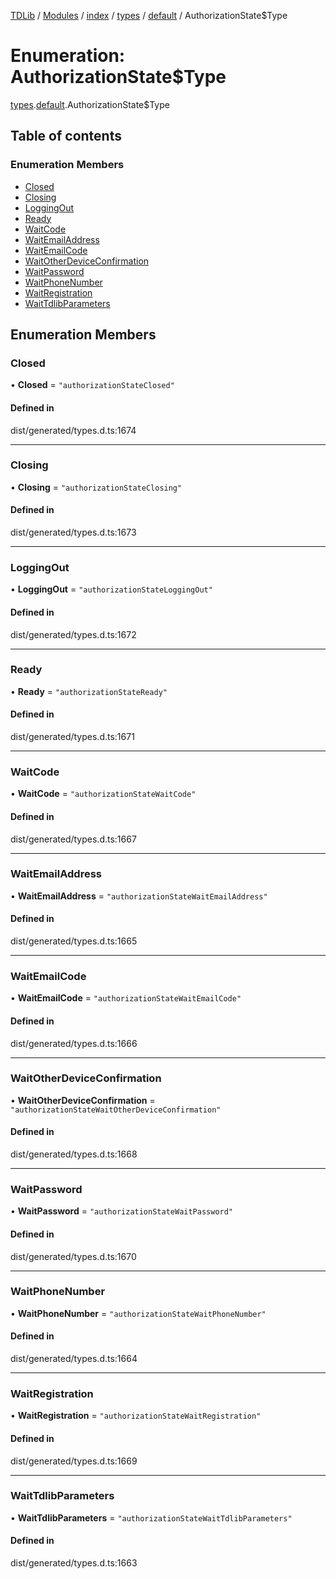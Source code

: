 [TDLib](../README.md) / [Modules](../modules.md) / [index](../modules/index.md) / [types](../modules/index.types.md) / [default](../modules/index.types.default.md) / AuthorizationState$Type

# Enumeration: AuthorizationState$Type

[types](../modules/index.types.md).[default](../modules/index.types.default.md).AuthorizationState$Type

## Table of contents

### Enumeration Members

- [Closed](index.types.default.AuthorizationState_Type.md#closed)
- [Closing](index.types.default.AuthorizationState_Type.md#closing)
- [LoggingOut](index.types.default.AuthorizationState_Type.md#loggingout)
- [Ready](index.types.default.AuthorizationState_Type.md#ready)
- [WaitCode](index.types.default.AuthorizationState_Type.md#waitcode)
- [WaitEmailAddress](index.types.default.AuthorizationState_Type.md#waitemailaddress)
- [WaitEmailCode](index.types.default.AuthorizationState_Type.md#waitemailcode)
- [WaitOtherDeviceConfirmation](index.types.default.AuthorizationState_Type.md#waitotherdeviceconfirmation)
- [WaitPassword](index.types.default.AuthorizationState_Type.md#waitpassword)
- [WaitPhoneNumber](index.types.default.AuthorizationState_Type.md#waitphonenumber)
- [WaitRegistration](index.types.default.AuthorizationState_Type.md#waitregistration)
- [WaitTdlibParameters](index.types.default.AuthorizationState_Type.md#waittdlibparameters)

## Enumeration Members

### Closed

• **Closed** = ``"authorizationStateClosed"``

#### Defined in

dist/generated/types.d.ts:1674

___

### Closing

• **Closing** = ``"authorizationStateClosing"``

#### Defined in

dist/generated/types.d.ts:1673

___

### LoggingOut

• **LoggingOut** = ``"authorizationStateLoggingOut"``

#### Defined in

dist/generated/types.d.ts:1672

___

### Ready

• **Ready** = ``"authorizationStateReady"``

#### Defined in

dist/generated/types.d.ts:1671

___

### WaitCode

• **WaitCode** = ``"authorizationStateWaitCode"``

#### Defined in

dist/generated/types.d.ts:1667

___

### WaitEmailAddress

• **WaitEmailAddress** = ``"authorizationStateWaitEmailAddress"``

#### Defined in

dist/generated/types.d.ts:1665

___

### WaitEmailCode

• **WaitEmailCode** = ``"authorizationStateWaitEmailCode"``

#### Defined in

dist/generated/types.d.ts:1666

___

### WaitOtherDeviceConfirmation

• **WaitOtherDeviceConfirmation** = ``"authorizationStateWaitOtherDeviceConfirmation"``

#### Defined in

dist/generated/types.d.ts:1668

___

### WaitPassword

• **WaitPassword** = ``"authorizationStateWaitPassword"``

#### Defined in

dist/generated/types.d.ts:1670

___

### WaitPhoneNumber

• **WaitPhoneNumber** = ``"authorizationStateWaitPhoneNumber"``

#### Defined in

dist/generated/types.d.ts:1664

___

### WaitRegistration

• **WaitRegistration** = ``"authorizationStateWaitRegistration"``

#### Defined in

dist/generated/types.d.ts:1669

___

### WaitTdlibParameters

• **WaitTdlibParameters** = ``"authorizationStateWaitTdlibParameters"``

#### Defined in

dist/generated/types.d.ts:1663
